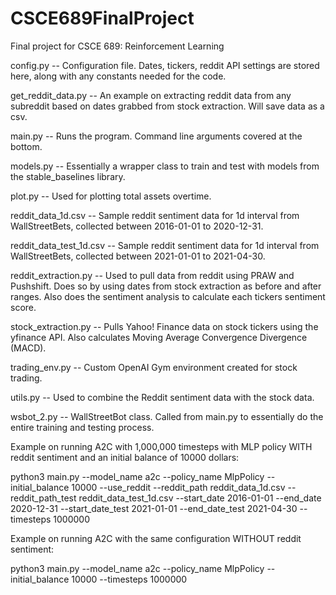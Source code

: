 # CSCE689FinalProject
Final project for CSCE 689: Reinforcement Learning

config.py --  Configuration file. Dates, tickers, reddit API settings are stored here, along with any constants needed for the code.

get_reddit_data.py -- An example on extracting reddit data from any subreddit based on dates grabbed from stock extraction. Will save data as a csv.

main.py -- Runs the program. Command line arguments covered at the bottom.

models.py -- Essentially a wrapper class to train and test with models from the stable_baselines library.

plot.py -- Used for plotting total assets overtime.

reddit_data_1d.csv -- Sample reddit sentiment data for 1d interval from WallStreetBets, collected between 2016-01-01 to 2020-12-31.

reddit_data_test_1d.csv -- Sample reddit sentiment data for 1d interval from WallStreetBets, collected between 2021-01-01 to 2021-04-30.

reddit_extraction.py -- Used to pull data from reddit using PRAW and Pushshift. Does so by using dates from stock extraction as before and after ranges. Also does the sentiment analysis to calculate each tickers sentiment score.

stock_extraction.py -- Pulls Yahoo! Finance data on stock tickers using the yfinance API. Also calculates Moving Average Convergence Divergence (MACD).

trading_env.py -- Custom OpenAI Gym environment created for stock trading.

utils.py -- Used to combine the Reddit sentiment data with the stock data.

wsbot_2.py -- WallStreetBot class. Called from main.py to essentially do the entire training and testing process.

Example on running A2C with 1,000,000 timesteps with MLP policy WITH reddit sentiment and an initial balance of 10000 dollars:

python3 main.py --model_name a2c --policy_name MlpPolicy --initial_balance 10000 --use_reddit --reddit_path reddit_data_1d.csv --reddit_path_test reddit_data_test_1d.csv --start_date 2016-01-01 --end_date 2020-12-31 --start_date_test 2021-01-01 --end_date_test 2021-04-30 --timesteps 1000000

Example on running A2C with the same configuration WITHOUT reddit sentiment:

python3 main.py --model_name a2c --policy_name MlpPolicy --initial_balance 10000 --timesteps 1000000
